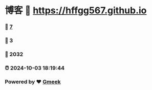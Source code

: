 # 博客 :link: https://hffgg567.github.io 
### :page_facing_up: [7](https://hffgg567.github.io/tag.html) 
### :speech_balloon: 3 
### :hibiscus: 2032 
### :alarm_clock: 2024-10-03 18:19:44 
### Powered by :heart: [Gmeek](https://github.com/Meekdai/Gmeek)
